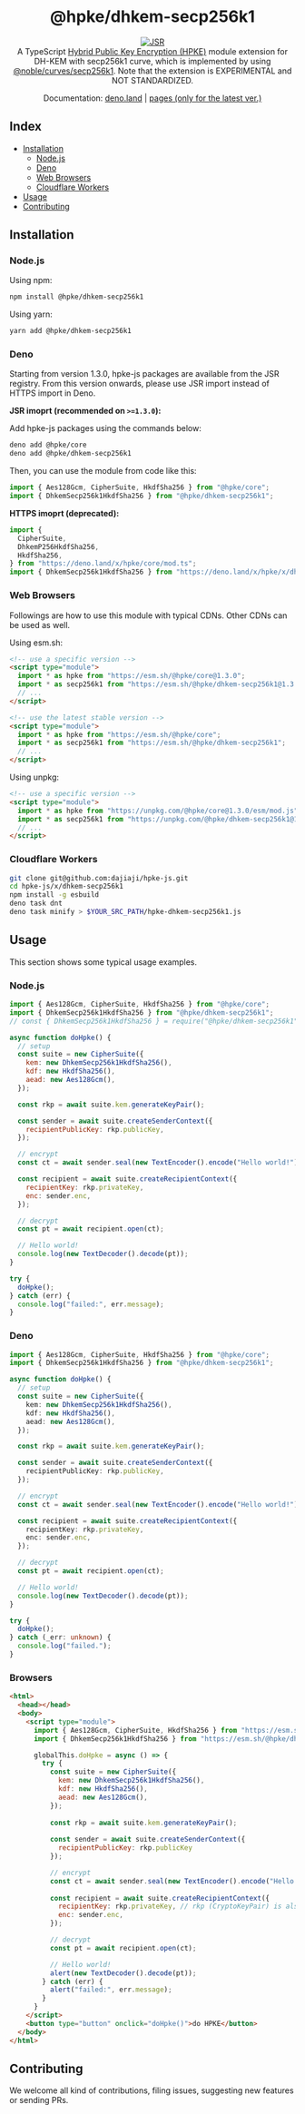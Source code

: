 <h1 align="center">@hpke/dhkem-secp256k1</h1>

<div align="center">
<a href="https://jsr.io/@hpke/dhkem-secp256k1"><img src="https://jsr.io/badges/@hpke/dhkem-secp256k1" alt="JSR"/></a>
</div>

<div align="center">
A TypeScript <a href="https://datatracker.ietf.org/doc/html/rfc9180">Hybrid Public Key Encryption (HPKE)</a> module extension for DH-KEM with secp256k1 curve, which is implemented by using <a href="https://github.com/paulmillr/noble-curves">@noble/curves/secp256k1</a>. Note that the extension is EXPERIMENTAL and NOT STANDARDIZED.</div>
<p></p>

<div align="center">

Documentation:
[deno.land](https://doc.deno.land/https://deno.land/x/hpke/x/dhkem-secp256k1/mod.ts)
|
[pages (only for the latest ver.)](https://dajiaji.github.io/hpke-js/dhkem-secp256k1/docs/)

</div>

## Index

- [Installation](#installation)
  - [Node.js](#nodejs)
  - [Deno](#deno)
  - [Web Browsers](#web-browsers)
  - [Cloudflare Workers](#cloudflare-workers)
- [Usage](#usage)
- [Contributing](#contributing)

## Installation

### Node.js

Using npm:

```sh
npm install @hpke/dhkem-secp256k1
```

Using yarn:

```sh
yarn add @hpke/dhkem-secp256k1
```

### Deno

Starting from version 1.3.0, hpke-js packages are available from the JSR
registry. From this version onwards, please use JSR import instead of HTTPS
import in Deno.

**JSR imoprt (recommended on `>=1.3.0`):**

Add hpke-js packages using the commands below:

```sh
deno add @hpke/core
deno add @hpke/dhkem-secp256k1
```

Then, you can use the module from code like this:

```ts
import { Aes128Gcm, CipherSuite, HkdfSha256 } from "@hpke/core";
import { DhkemSecp256k1HkdfSha256 } from "@hpke/dhkem-secp256k1";
```

**HTTPS imoprt (deprecated):**

```ts
import {
  CipherSuite,
  DhkemP256HkdfSha256,
  HkdfSha256,
} from "https://deno.land/x/hpke/core/mod.ts";
import { DhkemSecp256k1HkdfSha256 } from "https://deno.land/x/hpke/x/dhkem-secp256k1/mod.ts";
```

### Web Browsers

Followings are how to use this module with typical CDNs. Other CDNs can be used
as well.

Using esm.sh:

```html
<!-- use a specific version -->
<script type="module">
  import * as hpke from "https://esm.sh/@hpke/core@1.3.0";
  import * as secp256k1 from "https://esm.sh/@hpke/dhkem-secp256k1@1.3.0";
  // ...
</script>

<!-- use the latest stable version -->
<script type="module">
  import * as hpke from "https://esm.sh/@hpke/core";
  import * as secp256k1 from "https://esm.sh/@hpke/dhkem-secp256k1";
  // ...
</script>
```

Using unpkg:

```html
<!-- use a specific version -->
<script type="module">
  import * as hpke from "https://unpkg.com/@hpke/core@1.3.0/esm/mod.js";
  import * as secp256k1 from "https://unpkg.com/@hpke/dhkem-secp256k1@1.3.0/esm/mod.js";
  // ...
</script>
```

### Cloudflare Workers

```sh
git clone git@github.com:dajiaji/hpke-js.git
cd hpke-js/x/dhkem-secp256k1
npm install -g esbuild
deno task dnt
deno task minify > $YOUR_SRC_PATH/hpke-dhkem-secp256k1.js
```

## Usage

This section shows some typical usage examples.

### Node.js

```js
import { Aes128Gcm, CipherSuite, HkdfSha256 } from "@hpke/core";
import { DhkemSecp256k1HkdfSha256 } from "@hpke/dhkem-secp256k1";
// const { DhkemSecp256k1HkdfSha256 } = require("@hpke/dhkem-secp256k1");

async function doHpke() {
  // setup
  const suite = new CipherSuite({
    kem: new DhkemSecp256k1HkdfSha256(),
    kdf: new HkdfSha256(),
    aead: new Aes128Gcm(),
  });

  const rkp = await suite.kem.generateKeyPair();

  const sender = await suite.createSenderContext({
    recipientPublicKey: rkp.publicKey,
  });

  // encrypt
  const ct = await sender.seal(new TextEncoder().encode("Hello world!"));

  const recipient = await suite.createRecipientContext({
    recipientKey: rkp.privateKey,
    enc: sender.enc,
  });

  // decrypt
  const pt = await recipient.open(ct);

  // Hello world!
  console.log(new TextDecoder().decode(pt));
}

try {
  doHpke();
} catch (err) {
  console.log("failed:", err.message);
}
```

### Deno

```ts
import { Aes128Gcm, CipherSuite, HkdfSha256 } from "@hpke/core";
import { DhkemSecp256k1HkdfSha256 } from "@hpke/dhkem-secp256k1";

async function doHpke() {
  // setup
  const suite = new CipherSuite({
    kem: new DhkemSecp256k1HkdfSha256(),
    kdf: new HkdfSha256(),
    aead: new Aes128Gcm(),
  });

  const rkp = await suite.kem.generateKeyPair();

  const sender = await suite.createSenderContext({
    recipientPublicKey: rkp.publicKey,
  });

  // encrypt
  const ct = await sender.seal(new TextEncoder().encode("Hello world!"));

  const recipient = await suite.createRecipientContext({
    recipientKey: rkp.privateKey,
    enc: sender.enc,
  });

  // decrypt
  const pt = await recipient.open(ct);

  // Hello world!
  console.log(new TextDecoder().decode(pt));
}

try {
  doHpke();
} catch (_err: unknown) {
  console.log("failed.");
}
```

### Browsers

```html
<html>
  <head></head>
  <body>
    <script type="module">
      import { Aes128Gcm, CipherSuite, HkdfSha256 } from "https://esm.sh/@hpke/core@1.3.0";
      import { DhkemSecp256k1HkdfSha256 } from "https://esm.sh/@hpke/dhkem-secp256k1@1.3.0";

      globalThis.doHpke = async () => {
        try {
          const suite = new CipherSuite({
            kem: new DhkemSecp256k1HkdfSha256(),
            kdf: new HkdfSha256(),
            aead: new Aes128Gcm(),
          });
 
          const rkp = await suite.kem.generateKeyPair();
      
          const sender = await suite.createSenderContext({
            recipientPublicKey: rkp.publicKey
          });

          // encrypt
          const ct = await sender.seal(new TextEncoder().encode("Hello world!"));
      
          const recipient = await suite.createRecipientContext({
            recipientKey: rkp.privateKey, // rkp (CryptoKeyPair) is also acceptable.
            enc: sender.enc,
          });

          // decrypt
          const pt = await recipient.open(ct);

          // Hello world!
          alert(new TextDecoder().decode(pt));
        } catch (err) {
          alert("failed:", err.message);
        }
      }
    </script>
    <button type="button" onclick="doHpke()">do HPKE</button>
  </body>
</html>
```

## Contributing

We welcome all kind of contributions, filing issues, suggesting new features or
sending PRs.
